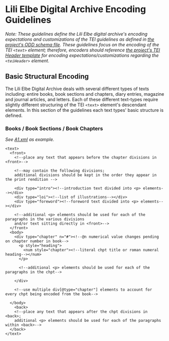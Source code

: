 # Lili Elbe Digital Archive Encoding Guidelines  
  
_Note: These guidelines define the Lili Elbe digital archive's encoding expectations and customizations of the TEI guidelines as defined in [the project's ODD schema file](https://gitlab.com/ctsdh/lili-elbe-code/blob/master/schema/LEDA_ODD.ODD). These guidelines focus on the encoding of the TEI `<text>` element; therefore, encoders should reference [the project's TEI Header template](https://raw.githubusercontent.com/RJP43/LiliElbe_EngagedLearners/master/ProjectDocs/TEIHeader_Template.xml) for encoding expectations/customizations regarding the `<teiHeader>` element._   
  
## Basic Structural Encoding 
  
The Lili Elbe Digital Archive deals with several different types of texts including: entire books, book sections and chapters, diary entries, magazine and journal articles, and letters. Each of these different text-types require slightly different structuring of the TEI `<text>` element's descendant elements. In this section of the guidelines each text types' basic structure is defined.   
  
### Books / Book Sections / Book Chapters   
_See [A1.xml](https://gitlab.com/ctsdh/lilielbe_A1/blob/master/A1.xml) as example._  

````
<text>
  <front>
    <!--place any text that appears before the chapter divisions in <front>-->
    
    <!--may contain the following divisions; 
    additional divisions should be kept in the order they appear in the print rendition -->
    
    <div type="intro"><!--introduction text divided into <p> elements--></div>
    <div type="loi"><!--list of illustrations--></div>
    <div type="foreword"><!--foreword text divided into <p> elements--></div>
    
    <!--additional <p> elements should be used for each of the paragraphs in the various divisions
    and/or text sitting directly in <front>-->
  </front>
  <body>
    <div type="chapter" n="#"><!--@n numerical value changes pending on chapter number in book-->
      <p style="heading">
        <num style="chapter"><!--literal chpt title or roman numeral heading--></num>
      </p>
      
      <!--additional <p> elements should be used for each of the paragraphs in the chpt-->
      
    </div>
    
    <!--use multiple div[@type="chapter"] elements to account for every chpt being encoded from the book-->
    
  </body>
	<back>
    <!--place any text that appears after the chpt divisions in <back>;
    additional <p> elements should be used for each of the paragraphs within <back>-->
  </back>
</text>

````
